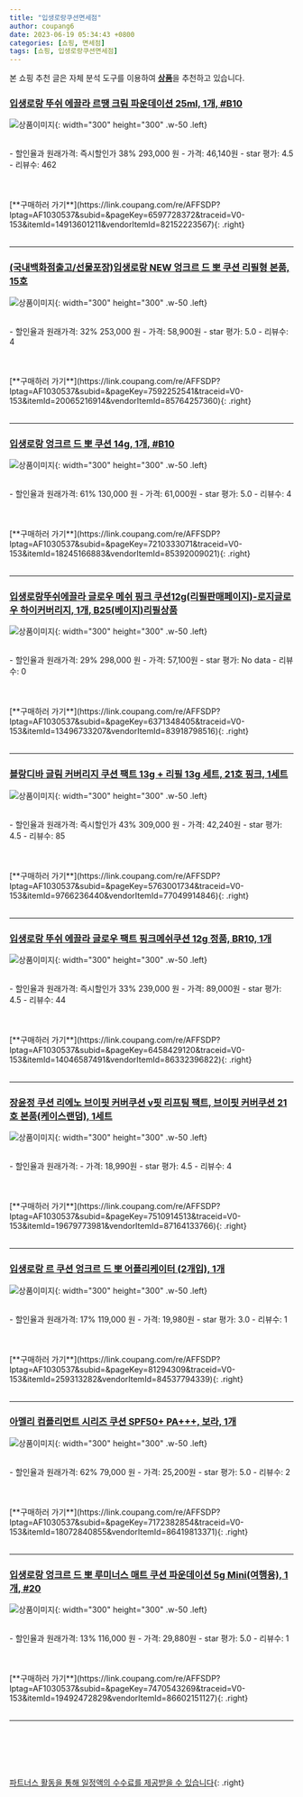 ```yaml
---
title: "입생로랑쿠션면세점"
author: coupang6
date: 2023-06-19 05:34:43 +0800
categories: [쇼핑, 면세점]
tags: [쇼핑, 입생로랑쿠션면세점]
---
```


본 쇼핑 추천 글은 자체 분석 도구를 이용하여 [**상품**](https://link.coupang.com/a/bao1ui)을 추천하고 있습니다.

### [입생로랑 뚜쉬 에끌라 르땡 크림 파운데이션 25ml, 1개, #B10](https://link.coupang.com/re/AFFSDP?lptag=AF1030537&subid=&pageKey=6597728372&traceid=V0-153&itemId=14913601211&vendorItemId=82152223567)

![상품이미지](https://thumbnail9.coupangcdn.com/thumbnails/remote/230x230ex/image/vendor_inventory/7340/8f5fc12c5809e6778259b88c5134a26c71d176efe865393e20fc7f933a3a.png){: width="300" height="300" .w-50 .left}


<br>
- 할인율과 원래가격: 즉시할인가 38%  293,000   원
- 가격: 46,140원
- star 평가: 4.5
- 리뷰수: 462
<br>
<br>
<br>
<br>
[**구매하러 가기**](https://link.coupang.com/re/AFFSDP?lptag=AF1030537&subid=&pageKey=6597728372&traceid=V0-153&itemId=14913601211&vendorItemId=82152223567){: .right}
<br>
<br>

---

### [(국내백화점출고/선물포장)입생로랑 NEW 엉크르 드 뽀 쿠션 리필형 본품, 15호](https://link.coupang.com/re/AFFSDP?lptag=AF1030537&subid=&pageKey=7592252541&traceid=V0-153&itemId=20065216914&vendorItemId=85764257360)

![상품이미지](https://thumbnail7.coupangcdn.com/thumbnails/remote/230x230ex/image/vendor_inventory/65a6/b75e23ab6042c368687ab85b4916d39d80ec781699e0af97f71a973ed6dc.jpg){: width="300" height="300" .w-50 .left}


<br>
- 할인율과 원래가격: 32%  253,000   원
- 가격: 58,900원
- star 평가: 5.0
- 리뷰수: 4
<br>
<br>
<br>
<br>
[**구매하러 가기**](https://link.coupang.com/re/AFFSDP?lptag=AF1030537&subid=&pageKey=7592252541&traceid=V0-153&itemId=20065216914&vendorItemId=85764257360){: .right}
<br>
<br>

---

### [입생로랑 엉크르 드 뽀 쿠션 14g, 1개, #B10](https://link.coupang.com/re/AFFSDP?lptag=AF1030537&subid=&pageKey=7210333071&traceid=V0-153&itemId=18245166883&vendorItemId=85392009021)

![상품이미지](https://thumbnail7.coupangcdn.com/thumbnails/remote/230x230ex/image/vendor_inventory/7dc4/4bb8bdfc4dce8e4440dbeb04ccc22a7d3a7f4f566b1fd35159db558e0235.jpg){: width="300" height="300" .w-50 .left}


<br>
- 할인율과 원래가격: 61%  130,000   원
- 가격: 61,000원
- star 평가: 5.0
- 리뷰수: 4
<br>
<br>
<br>
<br>
[**구매하러 가기**](https://link.coupang.com/re/AFFSDP?lptag=AF1030537&subid=&pageKey=7210333071&traceid=V0-153&itemId=18245166883&vendorItemId=85392009021){: .right}
<br>
<br>

---

### [입생로랑뚜쉬에끌라 글로우 메쉬 핑크 쿠션12g(리필판매페이지)-로지글로우 하이커버리지, 1개, B25(베이지)리필상품](https://link.coupang.com/re/AFFSDP?lptag=AF1030537&subid=&pageKey=6371348405&traceid=V0-153&itemId=13496733207&vendorItemId=83918798516)

![상품이미지](https://thumbnail10.coupangcdn.com/thumbnails/remote/230x230ex/image/vendor_inventory/3ccd/54bd5cd98311ac081323ea3ee70f4db1c4d3716bb43a5a423c34faa69fa0.JPG){: width="300" height="300" .w-50 .left}


<br>
- 할인율과 원래가격: 29%  298,000   원
- 가격: 57,100원
- star 평가: No data
- 리뷰수: 0
<br>
<br>
<br>
<br>
[**구매하러 가기**](https://link.coupang.com/re/AFFSDP?lptag=AF1030537&subid=&pageKey=6371348405&traceid=V0-153&itemId=13496733207&vendorItemId=83918798516){: .right}
<br>
<br>

---

### [블랑디바 글림 커버리지 쿠션 팩트 13g + 리필 13g 세트, 21호 핑크, 1세트](https://link.coupang.com/re/AFFSDP?lptag=AF1030537&subid=&pageKey=5763001734&traceid=V0-153&itemId=9766236440&vendorItemId=77049914846)

![상품이미지](https://thumbnail7.coupangcdn.com/thumbnails/remote/230x230ex/image/rs_quotation_api/nud6imj4/bb14b34e246b4e739a5704a5bc407717.jpg){: width="300" height="300" .w-50 .left}


<br>
- 할인율과 원래가격: 즉시할인가 43%  309,000   원
- 가격: 42,240원
- star 평가: 4.5
- 리뷰수: 85
<br>
<br>
<br>
<br>
[**구매하러 가기**](https://link.coupang.com/re/AFFSDP?lptag=AF1030537&subid=&pageKey=5763001734&traceid=V0-153&itemId=9766236440&vendorItemId=77049914846){: .right}
<br>
<br>

---

### [입생로랑 뚜쉬 에끌라 글로우 팩트 핑크메쉬쿠션 12g 정품, BR10, 1개](https://link.coupang.com/re/AFFSDP?lptag=AF1030537&subid=&pageKey=6458429120&traceid=V0-153&itemId=14046587491&vendorItemId=86332396822)

![상품이미지](https://thumbnail10.coupangcdn.com/thumbnails/remote/230x230ex/image/vendor_inventory/f458/f5ba56f5ba5d008201e76f3361edcdf12065df07cc812df68b9da6176047.jpg){: width="300" height="300" .w-50 .left}


<br>
- 할인율과 원래가격: 즉시할인가 33%  239,000   원
- 가격: 89,000원
- star 평가: 4.5
- 리뷰수: 44
<br>
<br>
<br>
<br>
[**구매하러 가기**](https://link.coupang.com/re/AFFSDP?lptag=AF1030537&subid=&pageKey=6458429120&traceid=V0-153&itemId=14046587491&vendorItemId=86332396822){: .right}
<br>
<br>

---

### [장윤정 쿠션 리에노 브이핏 커버쿠션 v핏 리프팅 팩트, 브이핏 커버쿠션 21호 본품(케이스랜덤), 1세트](https://link.coupang.com/re/AFFSDP?lptag=AF1030537&subid=&pageKey=7510914513&traceid=V0-153&itemId=19679773981&vendorItemId=87164133766)

![상품이미지](https://thumbnail7.coupangcdn.com/thumbnails/remote/230x230ex/image/vendor_inventory/9cf0/17b6f4ad40930a78f4b09e0070317118111ff4577f6105ffb79de6c96fe3.jpg){: width="300" height="300" .w-50 .left}


<br>
- 할인율과 원래가격: 
- 가격: 18,990원
- star 평가: 4.5
- 리뷰수: 4
<br>
<br>
<br>
<br>
[**구매하러 가기**](https://link.coupang.com/re/AFFSDP?lptag=AF1030537&subid=&pageKey=7510914513&traceid=V0-153&itemId=19679773981&vendorItemId=87164133766){: .right}
<br>
<br>

---

### [입생로랑 르 쿠션 엉크르 드 뽀 어플리케이터 (2개입), 1개](https://link.coupang.com/re/AFFSDP?lptag=AF1030537&subid=&pageKey=81294309&traceid=V0-153&itemId=259313282&vendorItemId=84537794339)

![상품이미지](https://thumbnail10.coupangcdn.com/thumbnails/remote/230x230ex/image/vendor_inventory/5ef7/1247b0b06783e34225de57b58f7e6396b10e9554ac8c230d73a33727f5fd.jpeg){: width="300" height="300" .w-50 .left}


<br>
- 할인율과 원래가격: 17%  119,000   원
- 가격: 19,980원
- star 평가: 3.0
- 리뷰수: 1
<br>
<br>
<br>
<br>
[**구매하러 가기**](https://link.coupang.com/re/AFFSDP?lptag=AF1030537&subid=&pageKey=81294309&traceid=V0-153&itemId=259313282&vendorItemId=84537794339){: .right}
<br>
<br>

---

### [아멜리 컴플리먼트 시리즈 쿠션 SPF50+ PA+++, 보라, 1개](https://link.coupang.com/re/AFFSDP?lptag=AF1030537&subid=&pageKey=7172382854&traceid=V0-153&itemId=18072840855&vendorItemId=86419813371)

![상품이미지](https://thumbnail8.coupangcdn.com/thumbnails/remote/230x230ex/image/retail/images/674785597799464-afba5c46-bef9-4147-bf42-ceabbfd5074a.jpg){: width="300" height="300" .w-50 .left}


<br>
- 할인율과 원래가격: 62%  79,000   원
- 가격: 25,200원
- star 평가: 5.0
- 리뷰수: 2
<br>
<br>
<br>
<br>
[**구매하러 가기**](https://link.coupang.com/re/AFFSDP?lptag=AF1030537&subid=&pageKey=7172382854&traceid=V0-153&itemId=18072840855&vendorItemId=86419813371){: .right}
<br>
<br>

---

### [입생로랑 엉크르 드 뽀 루미너스 매트 쿠션 파운데이션 5g Mini(여행용), 1개, #20](https://link.coupang.com/re/AFFSDP?lptag=AF1030537&subid=&pageKey=7470543269&traceid=V0-153&itemId=19492472829&vendorItemId=86602151127)

![상품이미지](https://thumbnail8.coupangcdn.com/thumbnails/remote/230x230ex/image/vendor_inventory/be97/4310684944936ebec8e082cae3bb8aa73c51c62b279fce6a78bf48688334.jpg){: width="300" height="300" .w-50 .left}


<br>
- 할인율과 원래가격: 13%  116,000   원
- 가격: 29,880원
- star 평가: 5.0
- 리뷰수: 1
<br>
<br>
<br>
<br>
[**구매하러 가기**](https://link.coupang.com/re/AFFSDP?lptag=AF1030537&subid=&pageKey=7470543269&traceid=V0-153&itemId=19492472829&vendorItemId=86602151127){: .right}
<br>
<br>

---
<br><br><br><br><br> [파트너스 활동을 통해 일정액의 수수료를 제공받을 수 있습니다](https://link.coupang.com/a/bao1ui){: .right}